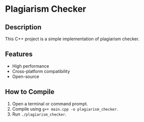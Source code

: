 # Plagiarism Checker

## Description
This C++ project is a simple implementation of plagiarism checker.

## Features
- High performance
- Cross-platform compatibility
- Open-source

## How to Compile
1. Open a terminal or command prompt.
2. Compile using `g++ main.cpp -o plagiarism_checker`.
3. Run `./plagiarism_checker`.